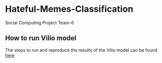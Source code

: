 # Hateful-Memes-Classification
Social Computing Project Team-6

## How to run Vilio model
The steps to run and reproduce the results of the Vilio model can be found [here](vilio/SCORE_REPRO.md)